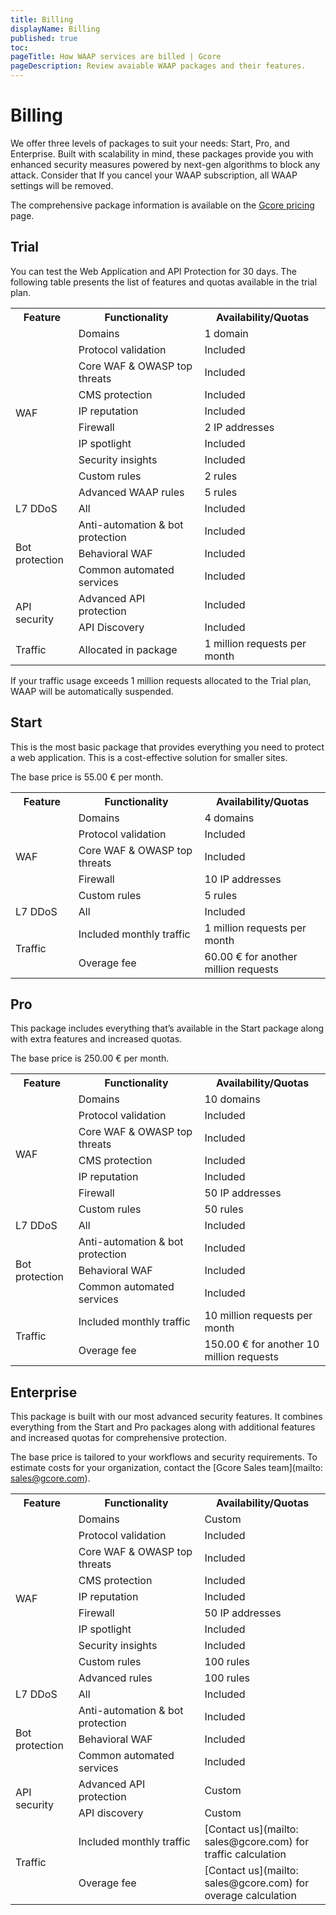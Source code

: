 ```yaml
---
title: Billing
displayName: Billing
published: true
toc:
pageTitle: How WAAP services are billed | Gcore
pageDescription: Review avaiable WAAP packages and their features.
---
```

# Billing

We offer three levels of packages to suit your needs: Start, Pro, and Enterprise. Built with scalability in mind, these packages provide you with enhanced security measures powered by next-gen algorithms to block any attack. Consider that If you cancel your WAAP subscription, all WAAP settings will be removed.  

The comprehensive package information is available on the <a href="https://gcore.com/pricing/cloud" target="_blank">Gcore pricing<a> page. 

## Trial 

You can test the Web Application and API Protection for 30 days. The following table presents the list of features and quotas available in the trial plan. 

<table>
<tbody> 
  <tr>
    <th style="width:20%">Feature</th>
    <th style="width:40%">Functionality</th>
    <th style="width:40%">Availability/Quotas</th>
  </tr>
  <tr>
    <td rowspan="10">WAF</td>
    <td>Domains</td>
    <td>1 domain</td>
  </tr>
  <tr>
    <td>Protocol validation</td>
    <td>Included</td>
  </tr>
  <tr>
    <td>Core WAF & OWASP top threats</td>
    <td>Included</td>
  </tr>
  <tr>
    <td>CMS protection</td>
    <td>Included</td>
  </tr>
<tr>
    <td>IP reputation</td>
    <td>Included</td>
</tr>
<tr>
    <td>Firewall</td>
    <td>2 IP addresses</td>
</tr>
<tr>
    <td>IP spotlight</td>
    <td>Included</td>
</tr>
<tr>
    <td>Security insights</td>
    <td>Included</td>
</tr>
<tr>
    <td>Custom rules</td>
    <td>2 rules</td>
</tr>
<tr>
    <td>Advanced WAAP rules</td>
    <td>5 rules</td>
</tr>
  <tr>
    <td>L7 DDoS</td>
    <td>All</td>
    <td>Included</td>
  </tr>
  <tr>
    <td rowspan="3">Bot protection</td>
    <td>Anti-automation & bot protection</td>
    <td>Included</td>
  </tr>
  <tr>
    <td>Behavioral WAF</td>
    <td>Included</td>
  </tr>
  <tr>
    <td>Common automated services</td>
    <td>Included</td>
  </tr>
   <tr>
    <td rowspan="2">API security</td>
    <td>Advanced API protection</td>
    <td>Included</td>
  </tr>
  <tr>
    <td>API Discovery</td>
    <td>Included</td>
  </tr>
   <tr>
 <td>Traffic</td>
    <td>Allocated in package</td>
    <td>1 million requests per month</td>
  </tr>
</body> 
</table>

<alert-element type="info" title="Info">
 
If your traffic usage exceeds 1 million requests allocated to the Trial plan, WAAP will be automatically suspended.
 
</alert-element>

## Start  

This is the most basic package that provides everything you need to protect a web application. This is a cost-effective solution for smaller sites. 

The base price is 55.00 € per month. 

<table>
<tbody> 
  <tr>
    <th style="width:20%">Feature</th>
    <th style="width:40%">Functionality</th>
    <th style="width:40%">Availability/Quotas</th>
  </tr>
  <tr>
    <td rowspan="5">WAF</td>
    <td>Domains</td>
    <td>4 domains</td>
  </tr>
  <tr>
    <td>Protocol validation</td>
    <td>Included</td>
  </tr>
  <tr>
    <td>Core WAF & OWASP top threats</td>
    <td>Included</td>
  </tr>
<tr>
    <td>Firewall</td>
    <td>10 IP addresses</td>
</tr>
<tr>
    <td>Custom rules</td>
    <td>5 rules</td>
</tr>
  <tr>
    <td>L7 DDoS</td>
    <td>All</td>
    <td>Included</td>
  </tr>
  <tr>
 <td rowspan="2">Traffic</td>
    <td>Included monthly traffic</td>
    <td>1 million requests per month</td>
  </tr>
    <tr>
    <td>Overage fee</td>
    <td>60.00 € for another million requests</td>
  </tr>
</body> 
</table>

## Pro

This package includes everything that’s available in the Start package along with extra features and increased quotas.  

The base price is 250.00 € per month. 

<table>
<tbody> 
  <tr>
    <th style="width:20%">Feature</th>
    <th style="width:40%">Functionality</th>
    <th style="width:40%">Availability/Quotas</th>
  </tr>
  <tr>
    <td rowspan="7">WAF</td>
    <td>Domains</td>
    <td>10 domains</td>
  </tr>
  <tr>
    <td>Protocol validation</td>
    <td>Included</td>
  </tr>
  <tr>
    <td>Core WAF & OWASP top threats</td>
    <td>Included</td>
  </tr>
  <tr>
    <td>CMS protection</td>
    <td>Included</td>
  </tr>
<tr>
    <td>IP reputation</td>
    <td>Included</td>
</tr>
<tr>
    <td>Firewall</td>
    <td>50 IP addresses</td>
</tr>
<tr>
    <td>Custom rules</td>
    <td>50 rules</td>
</tr>
  <tr>
    <td>L7 DDoS</td>
    <td>All</td>
    <td>Included</td>
  </tr>
  <tr>
    <td rowspan="3">Bot protection</td>
    <td>Anti-automation & bot protection</td>
    <td>Included</td>
  </tr>
  <tr>
    <td>Behavioral WAF</td>
    <td>Included</td>
  </tr>
  <tr>
    <td>Common automated services</td>
    <td>Included</td>
  </tr>
<tr>
 <td rowspan="2">Traffic</td>
    <td>Included monthly traffic</td>
    <td>10 million requests per month</td>
  </tr>
    <tr>
    <td>Overage fee</td>
    <td>150.00 € for another 10 million requests</td>
  </tr>
</body> 
</table>

## Enterprise 

This package is built with our most advanced security features. It combines everything from the Start and Pro packages along with additional features and increased quotas for comprehensive protection. 

The base price is tailored to your workflows and security requirements. To estimate costs for your organization, contact the [Gcore Sales team](mailto: sales@gcore.com). 

<table>
<tbody> 
  <tr>
    <th style="width:20%">Feature</th>
    <th style="width:40%">Functionality</th>
    <th style="width:40%">Availability/Quotas</th>
  </tr>
  <tr>
    <td rowspan="10">WAF</td>
    <td>Domains</td>
    <td>Custom</td>
  </tr>
  <tr>
    <td>Protocol validation</td>
    <td>Included</td>
  </tr>
  <tr>
    <td>Core WAF & OWASP top threats</td>
    <td>Included</td>
  </tr>
  <tr>
    <td>CMS protection</td>
    <td>Included</td>
  </tr>
<tr>
    <td>IP reputation</td>
    <td>Included</td>
</tr>
<tr>
    <td>Firewall</td>
    <td>50 IP addresses</td>
</tr>
<tr>
    <td>IP spotlight</td>
    <td>Included</td>
</tr>
<tr>
    <td>Security insights</td>
    <td>Included</td>
</tr>
<tr>
    <td>Custom rules</td>
    <td>100 rules</td>
</tr>
<tr>
    <td>Advanced rules</td>
    <td>100 rules</td>
</tr>
  <tr>
    <td>L7 DDoS</td>
    <td>All</td>
    <td>Included</td>
  </tr>
  <tr>
    <td rowspan="3">Bot protection</td>
    <td>Anti-automation & bot protection</td>
    <td>Included</td>
  </tr>
  <tr>
    <td>Behavioral WAF</td>
    <td>Included</td>
  </tr>
  <tr>
    <td>Common automated services</td>
    <td>Included</td>
  </tr>
<tr>
 <td rowspan="2">API security</td>
    <td>Advanced API protection</td>
    <td>Custom</td>
  </tr>
    <tr>
    <td>API discovery</td>
    <td>Custom</td>
  </tr>
 <td rowspan="2">Traffic</td>
    <td>Included monthly traffic</td>
    <td>[Contact us](mailto: sales@gcore.com) for traffic calculation</td>
  </tr>
    <tr>
    <td>Overage fee</td>
    <td>[Contact us](mailto: sales@gcore.com) for overage calculation</td>
  </tr>
</body> 
</table>